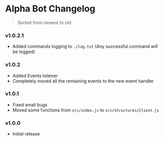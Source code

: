 # Alpha Bot Changelog

> Sorted from newest to old

### v1.0.2.1
- Added commands logging to `./log.txt` (Any successful command will be logged)

### v1.0.2
- Added Events listener
- Completely moved all the remaining events to the new event handler

### v1.0.1
- Fixed small bugs
- Moved some functions from `src/index.js` to `src/Structures/Client.js`

### v1.0.0
- Initial release
